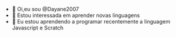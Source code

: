 - 👋 Oi,eu sou @Dayane2007
- 👀 Estou interessada em aprender novas linguagens
- 🌱 Eu estou aprendendo a programar recentemente a linguagem Javascript e Scratch

<!---
Dayane2007/Dayane2007 is a ✨ special ✨ repository because its `README.md` (this file) appears on your GitHub profile.
You can click the Preview link to take a look at your changes.
--->
